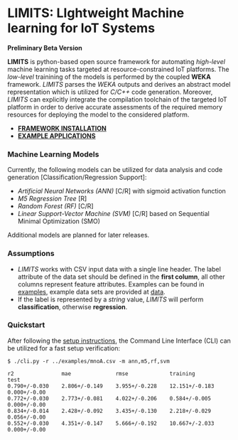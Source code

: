 LIMITS: LIghtweight Machine learning for IoT Systems
========
**Preliminary Beta Version**

**LIMITS** is python-based open source framework for automating *high-level* machine learning tasks targeted at resource-constrained IoT platforms. The *low-level* trainining of the models is performed by the coupled **WEKA** framework. *LIMITS* parses the *WEKA* outputs and derives an abstract model representation which is utilized for *C/C++* code generation. Moreover, *LIMITS* can explicitly integrate the compilation toolchain of the targeted IoT platform in order to derive accurate assessments of the required memory resources for deploying the model to the considered platform.

- [**FRAMEWORK INSTALLATION**](INSTALL.md)
- [**EXAMPLE APPLICATIONS**](EXAMPLES.md)


### Machine Learning Models
Currently, the following models can be utilized for data analysis and code generation [Classification/Regression Support]:
- *Artificial Neural Networks (ANN)* [C/R] with sigmoid activation function
- *M5 Regression Tree* [R]
- *Random Forest (RF)*  [C/R]
- *Linear Support-Vector Machine (SVM)* [C/R] based on Sequential Minimal Optimization (SMO)

Additional models are planned for later releases.

### Assumptions
- *LIMITS* works with CSV input data with a single line header. The label attribute of the data set should be defined in the **first column**, all other columns represent feature attributes. Examples can be found in [examples](src/), example data sets are provided at [data](examples/).
- If the label is represented by a *string* value, *LIMITS* will perform **classification**, otherwise **regression**.


### Quickstart
After following the [setup instructions](INSTALL.md), the Command Line Interface (CLI) can be utilized for a fast setup verification:

```
$ ./cli.py -r ../examples/mnoA.csv -m ann,m5,rf,svm

r2               mae              rmse             training         test                                                       
0.790+/-0.030    2.806+/-0.149    3.955+/-0.228    12.151+/-0.183   0.000+/-0.00
0.772+/-0.030    2.773+/-0.081    4.022+/-0.206    0.584+/-0.005    0.000+/-0.00
0.834+/-0.014    2.428+/-0.092    3.435+/-0.130    2.218+/-0.029    0.056+/-0.00
0.552+/-0.030    4.351+/-0.147    5.666+/-0.192    10.667+/-2.033   0.000+/-0.00

```
